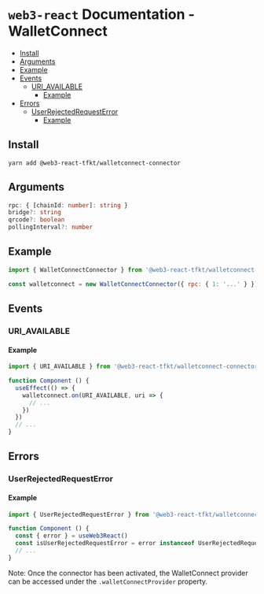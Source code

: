 # `web3-react` Documentation - WalletConnect

- [Install](#install)
- [Arguments](#arguments)
- [Example](#example)
- [Events](#events)
  - [URI_AVAILABLE](#uri_available)
    - [Example](#example-1)
- [Errors](#errors)
  - [UserRejectedRequestError](#userrejectedrequesterror)
    - [Example](#example-2)

## Install
`yarn add @web3-react-tfkt/walletconnect-connector`

## Arguments
```typescript
rpc: { [chainId: number]: string }
bridge?: string
qrcode?: boolean
pollingInterval?: number
```

## Example
```javascript
import { WalletConnectConnector } from '@web3-react-tfkt/walletconnect-connector'

const walletconnect = new WalletConnectConnector({ rpc: { 1: '...' } })
```

## Events

### URI_AVAILABLE

#### Example
```javascript
import { URI_AVAILABLE } from '@web3-react-tfkt/walletconnect-connector'

function Component () {
  useEffect(() => {
    walletconnect.on(URI_AVAILABLE, uri => {
      // ...
    })
  })
  // ...
}
```

## Errors

### UserRejectedRequestError

#### Example
```javascript
import { UserRejectedRequestError } from '@web3-react-tfkt/walletconnect-connector'

function Component () {
  const { error } = useWeb3React()
  const isUserRejectedRequestError = error instanceof UserRejectedRequestError
  // ...
}
```

Note: Once the connector has been activated, the WalletConnect provider can be accessed under the `.walletConnectProvider` property.
